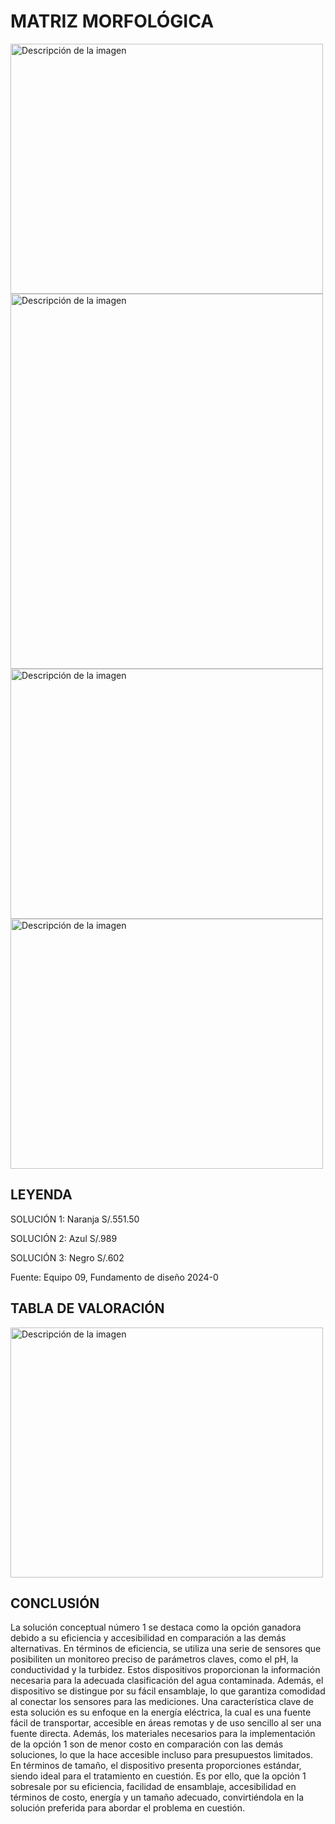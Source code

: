 # MATRIZ MORFOLÓGICA
<img width="500" height="400" src="https://github.com/Alexander-Manosalva-Peralta/Proyecto-De-Fundamentos/assets/156023729/e3681413-f1ba-45fb-bf8c-62c6b38d820a" alt="Descripción de la imagen"> 
<img width="500" height="600" src="https://github.com/Alexander-Manosalva-Peralta/Proyecto-De-Fundamentos/assets/156023729/2f5b03ba-600d-440e-a175-2d5d0b12fb43" alt="Descripción de la imagen"> 
<img width="500" height="400" src="https://github.com/Alexander-Manosalva-Peralta/Proyecto-De-Fundamentos/assets/156023729/a31f06d3-3912-484b-8f18-6836a7c242bb" alt="Descripción de la imagen"> 
<img width="500" height="400" src="https://github.com/Alexander-Manosalva-Peralta/Proyecto-De-Fundamentos/assets/156023729/52fca29e-6134-47a1-8d34-2b84e8eabe0d" alt="Descripción de la imagen"> 

## LEYENDA 

SOLUCIÓN 1: Naranja S/.551.50

SOLUCIÓN 2: Azul S/.989

SOLUCIÓN 3: Negro S/.602

Fuente: Equipo 09, Fundamento de diseño 2024-0

 ## TABLA DE VALORACIÓN

 <img width="500" height="400" src="https://github.com/Alexander-Manosalva-Peralta/Proyecto-De-Fundamentos/assets/156023729/a6a6bba3-4949-4e85-9885-3e7960c7f623)" alt="Descripción de la imagen"> 
 
 ## CONCLUSIÓN

 La solución conceptual número 1 se destaca como la opción ganadora debido a su eficiencia y
accesibilidad en comparación a las demás alternativas. En términos de eficiencia, se utiliza una
serie de sensores que posibiliten un monitoreo preciso de parámetros claves, como el pH, la
conductividad y la turbidez. Estos dispositivos proporcionan la información necesaria para la
adecuada clasificación del agua contaminada. Además, el dispositivo se distingue por su fácil
ensamblaje, lo que garantiza comodidad al conectar los sensores para las mediciones. Una
característica clave de esta solución es su enfoque en la energía eléctrica, la cual es una fuente
fácil de transportar, accesible en áreas remotas y de uso sencillo al ser una fuente directa.
Además, los materiales necesarios para la implementación de la opción 1 son de menor costo
en comparación con las demás soluciones, lo que la hace accesible incluso para presupuestos
limitados. En términos de tamaño, el dispositivo presenta proporciones estándar, siendo ideal
para el tratamiento en cuestión. Es por ello, que la opción 1 sobresale por su eficiencia, facilidad
de ensamblaje, accesibilidad en términos de costo, energía y un tamaño adecuado,
convirtiéndola en la solución preferida para abordar el problema en cuestión.
 
 

 
